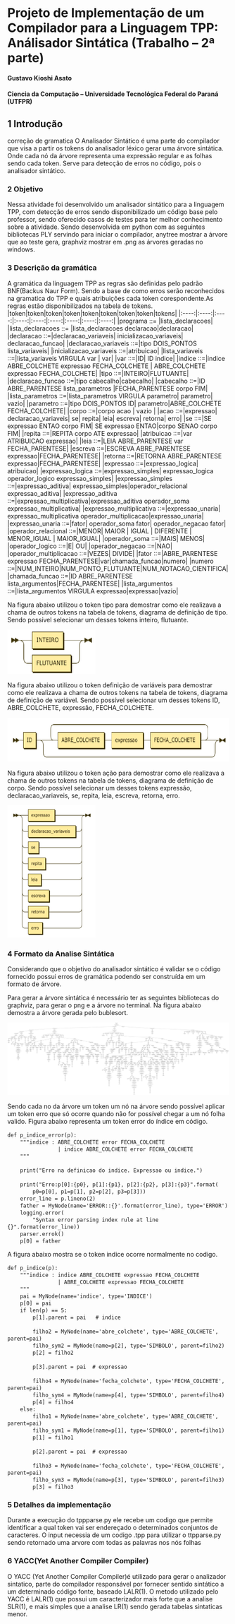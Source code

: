 # Projeto de Implementação de um Compilador para a Linguagem TPP: Análisador Sintática (Trabalho – 2ª parte)
#### Gustavo Kioshi Asato
#### Ciencia da Computação – Universidade Tecnológica Federal do Paraná (UTFPR)
## 1 Introdução
correção de gramatica
O Analisador Sintático é uma parte do compilador que visa a partir os tokens do analisador léxico gerar uma árvore sintática. Onde cada nó da árvore representa uma expressão regular e as folhas sendo cada token. Serve para detecção de erros no código, pois o analisador sintático.
### 2 Objetivo
Nessa atividade foi desenvolvido um analisador sintático para a linguagem TPP, com detecção de erros sendo disponibilizado um código base pelo professor, sendo oferecido casos de testes para ter melhor conhecimento sobre a atividade. Sendo desenvolvida em python com as seguintes bibliotecas PLY servindo para iniciar o compilador, anytree mostrar a árvore que ao teste gera, graphviz mostrar em .png as árvores geradas no windows.
### 3 Descrição da gramática
A gramática da linguagem TPP as regras são definidas pelo padrão BNF(Backus Naur Form). Sendo a base de como erros serão reconhecidos na gramatica do TPP e quais atribuições cada token corespondente.As regras estão disponibilizados na tabela de tokens.
|token|token|token|token|token|token|token|token|tokens|
|:----:|:----:|:----:|:----:|:----:|:----:|:----:|:----:|:----:|
|programa ::= |lista_declaracoes|
|lista_declaracoes ::= |lista_declaracoes declaracao|declaracao|
|declaracao ::=|declaracao_variaveis| inicializacao_variaveis| declaracao_funcao|
|declaracao_variaveis ::=|tipo DOIS_PONTOS lista_variaveis|
|inicializacao_variaveis ::=|atribuicao|
|lista_variaveis ::=|lista_variaveis VIRGULA var | var|
|var ::=|ID| ID indice|
|indice ::=|indice ABRE_COLCHETE expressao FECHA_COLCHETE | ABRE_COLCHETE expressao FECHA_COLCHETE|
|tipo ::=|INTEIRO|FLUTUANTE|
|declaracao_funcao ::=|tipo cabecalho|cabecalho|
|cabecalho ::=|ID ABRE_PARENTESE lista_parametros |FECHA_PARENTESE corpo FIM|
|lista_parametros ::=|lista_parametros VIRGULA parametro| parametro| vazio|
|parametro ::=|tipo DOIS_PONTOS ID|  parametro|ABRE_COLCHETE FECHA_COLCHETE|
|corpo ::=|corpo acao | vazio |
|acao ::=|expressao| declaracao_variaveis| se| repita| leia| escreva| retorna| erro|
|se ::=|SE expressao ENTAO corpo FIM| SE expressao ENTAO|corpo SENAO corpo FIM|
|repita ::=|REPITA corpo ATE expressao|
|atribuicao ::=|var ATRIBUICAO expressao|
|leia ::=|LEIA ABRE_PARENTESE var FECHA_PARENTESE|
|escreva ::=|ESCREVA ABRE_PARENTESE expressao|FECHA_PARENTESE|
|retorna ::=|RETORNA ABRE_PARENTESE expressao|FECHA_PARENTESE|
|expressao ::=|expressao_logica| atribuicao|
|expressao_logica ::=|expressao_simples| expressao_logica operador_logico expressao_simples|
|expressao_simples ::=|expressao_aditiva| expressao_simples|operador_relacional expressao_aditiva|
|expressao_aditiva ::=|expressao_multiplicativa|expressao_aditiva operador_soma expressao_multiplicativa|
|expressao_multiplicativa ::=|expressao_unaria| expressao_multiplicativa operador_multiplicacao|expressao_unaria|
|expressao_unaria ::=|fator| operador_soma fator| operador_negacao fator|
|operador_relacional ::=|MENOR| MAIOR | IGUAL | DIFERENTE | MENOR_IGUAL | MAIOR_IGUAL|
|operador_soma ::=|MAIS| MENOS|
|operador_logico ::=|E| OU|
|operador_negacao ::=|NAO|
|operador_multiplicacao ::=|VEZES| DIVIDE|
|fator ::=|ABRE_PARENTESE expressao FECHA_PARENTESE|var|chamada_funcao|numero|
|numero ::=|NUM_INTEIRO|NUM_PONTO_FLUTUANTE|NUM_NOTACAO_CIENTIFICA|
|chamada_funcao ::=|ID ABRE_PARENTESE lista_argumentos|FECHA_PARENTESE|
|lista_argumentos  ::=|lista_argumentos VIRGULA expressao|expressao|vazio|

Na figura abaixo utilizou o token tipo para demostrar como ele realizava a chama de outros tokens na tabela de tokens, diagrama de definição de tipo. Sendo possível selecionar um desses tokens inteiro, flutuante.

<img src="tipo.png" style="height: 100px; width:200px;"/>

Na figura abaixo utilizou o token definição de variáveis para demostrar como ele realizava a chama de outros tokens na tabela de tokens, diagrama de definição de variável. Sendo possível selecionar um desses tokens ID, ABRE_COLCHETE, expressão, FECHA_COLCHETE.

<img src="defini_variavel.png" style="height: 100px; width:600px;"/>

Na figura abaixo utilizou o token ação para demostrar como ele realizava a chama de outros tokens na tabela de tokens, diagrama de definição de corpo. Sendo possível selecionar um desses tokens expressão, declaracao_variaveis, se, repita, leia, escreva, retorna, erro.

<img src="acao.png" style="height: 300px; width:200px;"/>

### 4 Formato da Analise Sintática 
Considerando que o objetivo do analisador sintático é validar se o código fornecido possui erros de gramática podendo ser construída em um formato de árvore.

Para gerar a árvore sintática é necessário ter as seguintes bibliotecas do graphviz, para gerar o png e a árvore no terminal.
Na figura abaixo demostra a árvore gerada pelo bublesort.

<img src="bubble_sort.tpp.unique.ast.png"/>


Sendo cada no da árvore um token um nó na árvore sendo possível aplicar um token erro que só ocorre quando não for possível chegar a um nó folha valido. Figura abaixo representa um token error do índice em código.

```
def p_indice_error(p):
    """indice : ABRE_COLCHETE error FECHA_COLCHETE
                | indice ABRE_COLCHETE error FECHA_COLCHETE
    """

    print("Erro na definicao do indice. Expressao ou indice.")

    print("Erro:p[0]:{p0}, p[1]:{p1}, p[2]:{p2}, p[3]:{p3}".format(
        p0=p[0], p1=p[1], p2=p[2], p3=p[3]))
    error_line = p.lineno(2)
    father = MyNode(name='ERROR::{}'.format(error_line), type='ERROR')
    logging.error(
        "Syntax error parsing index rule at line {}".format(error_line))
    parser.errok()
    p[0] = father
```

A figura abaixo mostra se o token indice ocorre normalmente no codigo.

```
def p_indice(p):
    """indice : indice ABRE_COLCHETE expressao FECHA_COLCHETE
                | ABRE_COLCHETE expressao FECHA_COLCHETE
    """
    pai = MyNode(name='indice', type='INDICE')
    p[0] = pai
    if len(p) == 5:
        p[1].parent = pai   # indice

        filho2 = MyNode(name='abre_colchete', type='ABRE_COLCHETE', parent=pai)
        filho_sym2 = MyNode(name=p[2], type='SIMBOLO', parent=filho2)
        p[2] = filho2

        p[3].parent = pai  # expressao

        filho4 = MyNode(name='fecha_colchete', type='FECHA_COLCHETE', parent=pai)
        filho_sym4 = MyNode(name=p[4], type='SIMBOLO', parent=filho4)
        p[4] = filho4
    else:
        filho1 = MyNode(name='abre_colchete', type='ABRE_COLCHETE', parent=pai)
        filho_sym1 = MyNode(name=p[1], type='SIMBOLO', parent=filho1)
        p[1] = filho1

        p[2].parent = pai  # expressao

        filho3 = MyNode(name='fecha_colchete', type='FECHA_COLCHETE', parent=pai)
        filho_sym3 = MyNode(name=p[3], type='SIMBOLO', parent=filho3)
        p[3] = filho3
```

### 5 Detalhes da implementação
Durante a execução do tppparse.py ele recebe um codigo que permite identificar a qual token vai ser endereçado o determinados conjuntos de caracteres. O input necessia de um codigo .tpp para utilizar o ttpparse.py sendo retornado uma arvore com todas as palavras nos nós folhas 

### 6 YACC(Yet Another Compiler Compiler)
O YACC (Yet Another Compiler Compiler)é utilizado para gerar o analizador sintatico, parte do compilador responsável por fornecer sentido sintático a um determinado código fonte, baseado LALR(1). 
O metodo utilizado pelo YACC é LALR(1) que possui um caracterizador mais forte que a analise SLR(1), e mais simples que a analise LR(1) sendo gerada tabelas sintaticas menor.

